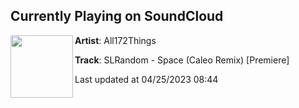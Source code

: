 ## Currently Playing on SoundCloud

[<img align="left" width="100" src="https://i1.sndcdn.com/artworks-8AWlHSDfS2Jmyz2N-XFQU0w-t500x500.jpg">](https://soundcloud.com/all172things/slrandom-space-caleo-remix-premiere)

**Artist**: All172Things 

**Track**: SLRandom - Space (Caleo Remix) [Premiere]

Last updated at 04/25/2023 08:44
